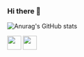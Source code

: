 ### Hi there 👋

<!--
**tomy807/tomy807** is a ✨ _special_ ✨ repository because its `README.md` (this file) appears on your GitHub profile.

Here are some ideas to get you started:

- 🔭 I’m currently working on ...
- 🌱 I’m currently learning ...
- 👯 I’m looking to collaborate on ...
- 🤔 I’m looking for help with ...
- 💬 Ask me about ...
- 📫 How to reach me: ...
- 😄 Pronouns: ...
- ⚡ Fun fact: ...
-->
![Anurag's GitHub stats](https://github-readme-stats.vercel.app/api?username=tomy807&show_icons=true&theme=radical)

<img height="32" width="32" src="https://cdn.simpleicons.org/c++"/>
<img height="32" width="32" src="https://cdn.simpleicons.org/python"/>
